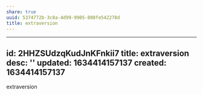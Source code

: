 ```yaml
---
share: true
uuid: 5374772b-3c8a-4d99-9905-808fe542278d
title: extraversion
---
```

---
id: 2HHZSUdzqKudJnKFnkii7
title: extraversion
desc: ''
updated: 1634414157137
created: 1634414157137
---

extraversion
